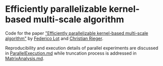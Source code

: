 # Efficiently parallelizable kernel-based multi-scale algorithm
Code for the paper ["Efficiently parallelizable kernel-based multi-scale algorithm"](https://arxiv.org/abs/2503.04914) by [Federico Lot](https://www.uni-marburg.de/de/fb12/arbeitsgruppen/numerik/team/federico-lot) and [Christian Rieger](https://www.uni-marburg.de/de/fb12/arbeitsgruppen/numerik/team/christian-rieger).

Reproducibility and execution details of parallel experiments are discussed in [ParallelExecution.md](./parallel_code/ParallelExecution.md) while truncation process is addressed in [MatrixAnalysis.md](./matrix_analysis/MatrixAnalysis.md).

